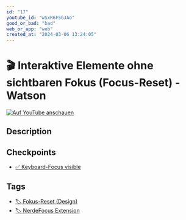 ```yaml
---
id: "17"
youtube_id: "wSxR6F5GJAo"
good_or_bad: "bad"
web_or_app: "web"
created_at: "2024-03-06 13:24:05"
---
```


# 🎬 Interaktive Elemente ohne sichtbaren Fokus (Focus-Reset) - Watson

[![Auf YouTube anschauen](https://img.youtube.com/vi/wSxR6F5GJAo/sddefault.jpg)](https://youtu.be/wSxR6F5GJAo)

## Description



## Checkpoints

- [✅ Keyboard-Focus visible](/en/wcag/2.4.7-focus-visible/keyboard-focus-visible)

## Tags

- [🏷️ Fokus-Reset (Design)](/en/tags/fokus-reset-design)
- [🏷️ NerdeFocus Extension](/en/tags/nerdefocus-extension)